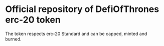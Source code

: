 # Official repository of DefiOfThrones erc-20 token

The token respects erc-20 Standard and can be capped, minted and burned.

